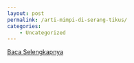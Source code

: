 ```yaml
---
layout: post
permalink: /arti-mimpi-di-serang-tikus/
categories:
    - Uncategorized
---
```


[Baca Selengkapnya](/01)